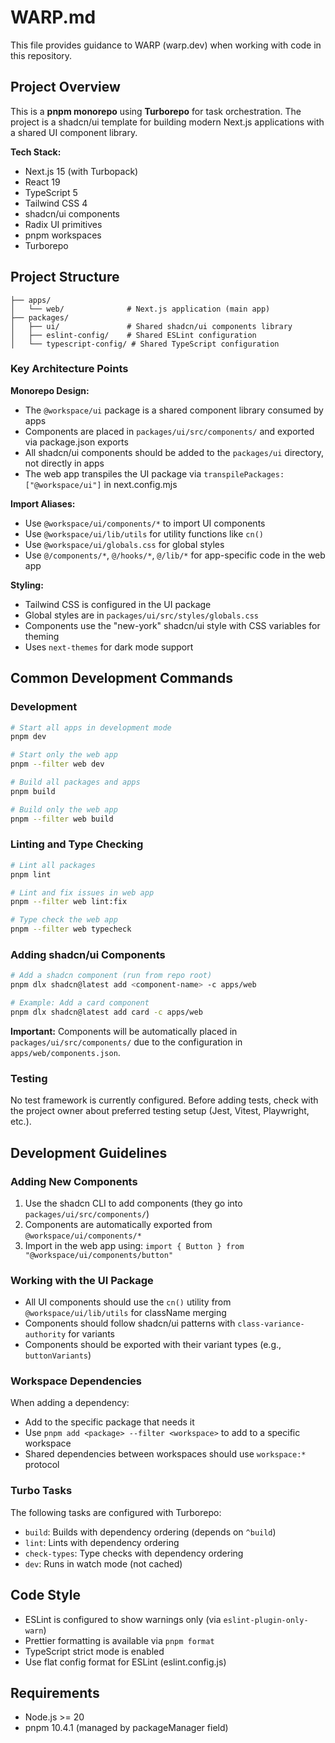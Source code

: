 # WARP.md

This file provides guidance to WARP (warp.dev) when working with code in this repository.

## Project Overview

This is a **pnpm monorepo** using **Turborepo** for task orchestration. The project is a shadcn/ui template for building modern Next.js applications with a shared UI component library.

**Tech Stack:**
- Next.js 15 (with Turbopack)
- React 19
- TypeScript 5
- Tailwind CSS 4
- shadcn/ui components
- Radix UI primitives
- pnpm workspaces
- Turborepo

## Project Structure

```
├── apps/
│   └── web/              # Next.js application (main app)
├── packages/
│   ├── ui/               # Shared shadcn/ui components library
│   ├── eslint-config/    # Shared ESLint configuration
│   └── typescript-config/ # Shared TypeScript configuration
```

### Key Architecture Points

**Monorepo Design:**
- The `@workspace/ui` package is a shared component library consumed by apps
- Components are placed in `packages/ui/src/components/` and exported via package.json exports
- All shadcn/ui components should be added to the `packages/ui` directory, not directly in apps
- The web app transpiles the UI package via `transpilePackages: ["@workspace/ui"]` in next.config.mjs

**Import Aliases:**
- Use `@workspace/ui/components/*` to import UI components
- Use `@workspace/ui/lib/utils` for utility functions like `cn()`
- Use `@workspace/ui/globals.css` for global styles
- Use `@/components/*`, `@/hooks/*`, `@/lib/*` for app-specific code in the web app

**Styling:**
- Tailwind CSS is configured in the UI package
- Global styles are in `packages/ui/src/styles/globals.css`
- Components use the "new-york" shadcn/ui style with CSS variables for theming
- Uses `next-themes` for dark mode support

## Common Development Commands

### Development
```bash
# Start all apps in development mode
pnpm dev

# Start only the web app
pnpm --filter web dev

# Build all packages and apps
pnpm build

# Build only the web app
pnpm --filter web build
```

### Linting and Type Checking
```bash
# Lint all packages
pnpm lint

# Lint and fix issues in web app
pnpm --filter web lint:fix

# Type check the web app
pnpm --filter web typecheck
```

### Adding shadcn/ui Components
```bash
# Add a shadcn component (run from repo root)
pnpm dlx shadcn@latest add <component-name> -c apps/web

# Example: Add a card component
pnpm dlx shadcn@latest add card -c apps/web
```

**Important:** Components will be automatically placed in `packages/ui/src/components/` due to the configuration in `apps/web/components.json`.

### Testing
No test framework is currently configured. Before adding tests, check with the project owner about preferred testing setup (Jest, Vitest, Playwright, etc.).

## Development Guidelines

### Adding New Components
1. Use the shadcn CLI to add components (they go into `packages/ui/src/components/`)
2. Components are automatically exported from `@workspace/ui/components/*`
3. Import in the web app using: `import { Button } from "@workspace/ui/components/button"`

### Working with the UI Package
- All UI components should use the `cn()` utility from `@workspace/ui/lib/utils` for className merging
- Components should follow shadcn/ui patterns with `class-variance-authority` for variants
- Components should be exported with their variant types (e.g., `buttonVariants`)

### Workspace Dependencies
When adding a dependency:
- Add to the specific package that needs it
- Use `pnpm add <package> --filter <workspace>` to add to a specific workspace
- Shared dependencies between workspaces should use `workspace:*` protocol

### Turbo Tasks
The following tasks are configured with Turborepo:
- `build`: Builds with dependency ordering (depends on `^build`)
- `lint`: Lints with dependency ordering
- `check-types`: Type checks with dependency ordering
- `dev`: Runs in watch mode (not cached)

## Code Style

- ESLint is configured to show warnings only (via `eslint-plugin-only-warn`)
- Prettier formatting is available via `pnpm format`
- TypeScript strict mode is enabled
- Use flat config format for ESLint (eslint.config.js)

## Requirements

- Node.js >= 20
- pnpm 10.4.1 (managed by packageManager field)
